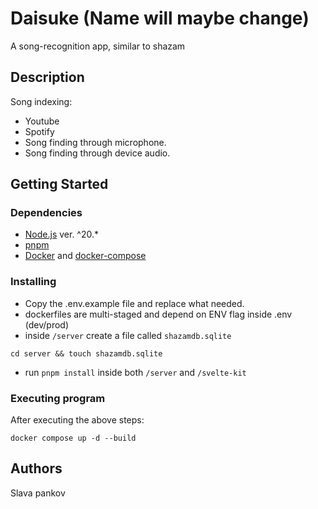 # Daisuke (Name will maybe change)

A song-recognition app, similar to shazam

## Description

Song indexing:

- Youtube
- Spotify
- Song finding through microphone.
- Song finding through device audio.

## Getting Started

### Dependencies

- [Node.js](https://nodejs.org/en) ver. ^20.\*
- [pnpm](https://pnpm.io)
- [Docker](https://docs.docker.com) and [docker-compose](https://docs.docker.com/compose)

### Installing

- Copy the .env.example file and replace what needed.
- dockerfiles are multi-staged and depend on ENV flag inside .env (dev/prod)
- inside `/server` create a file called `shazamdb.sqlite`

```
cd server && touch shazamdb.sqlite
```

- run `pnpm install` inside both `/server` and `/svelte-kit`

### Executing program

After executing the above steps:

```
docker compose up -d --build
```

## Authors

Slava pankov
